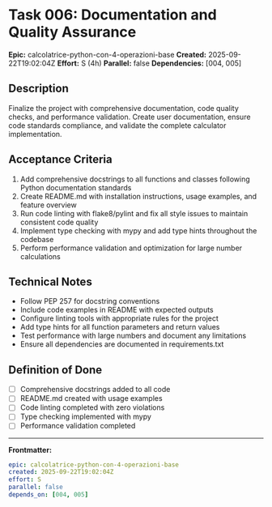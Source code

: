 # Task 006: Documentation and Quality Assurance

**Epic:** calcolatrice-python-con-4-operazioni-base
**Created:** 2025-09-22T19:02:04Z
**Effort:** S (4h)
**Parallel:** false
**Dependencies:** [004, 005]

## Description

Finalize the project with comprehensive documentation, code quality checks, and performance validation. Create user documentation, ensure code standards compliance, and validate the complete calculator implementation.

## Acceptance Criteria

1. Add comprehensive docstrings to all functions and classes following Python documentation standards
2. Create README.md with installation instructions, usage examples, and feature overview
3. Run code linting with flake8/pylint and fix all style issues to maintain consistent code quality
4. Implement type checking with mypy and add type hints throughout the codebase
5. Perform performance validation and optimization for large number calculations

## Technical Notes

- Follow PEP 257 for docstring conventions
- Include code examples in README with expected outputs
- Configure linting tools with appropriate rules for the project
- Add type hints for all function parameters and return values
- Test performance with large numbers and document any limitations
- Ensure all dependencies are documented in requirements.txt

## Definition of Done

- [ ] Comprehensive docstrings added to all code
- [ ] README.md created with usage examples
- [ ] Code linting completed with zero violations
- [ ] Type checking implemented with mypy
- [ ] Performance validation completed

---
**Frontmatter:**
```yaml
epic: calcolatrice-python-con-4-operazioni-base
created: 2025-09-22T19:02:04Z
effort: S
parallel: false
depends_on: [004, 005]
```